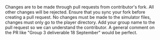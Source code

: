 Changes are to be made through pull requests from contributor's fork. All other changes will be rejected.
Ensure that you sync your fork before creating a pull request.
No changes must be made to the simulator files, changes must only go to the player directory.
Add your group name to the pull request so we can understand the contributor. 
A general comment on the PR like "Group 3 deliverable 18 September" would be perfect.
